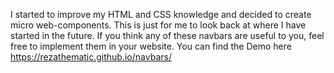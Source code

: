 I started to improve my HTML and CSS knowledge and decided to create micro web-components. This is just for me to look back at where I have started in the future.
If you think any of these navbars are useful to you, feel free to implement them in your website.
You can find the Demo here https://rezathematic.github.io/navbars/